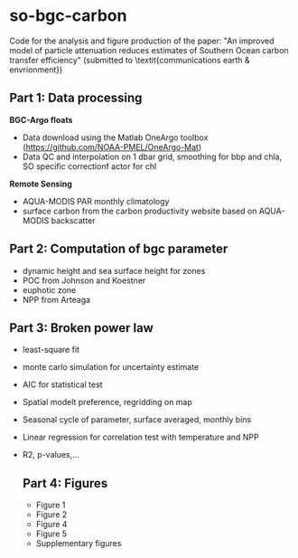 # so-bgc-carbon
Code for the analysis and figure production of the paper:
"An improved model of particle attenuation reduces estimates of Southern Ocean carbon transfer efficiency" 
(submitted to \textit{communications earth & envrionment})

## Part 1: Data processing

**BGC-Argo floats**
- Data download using the Matlab OneArgo toolbox (https://github.com/NOAA-PMEL/OneArgo-Mat)
- Data QC and interpolation on 1 dbar grid, smoothing for bbp and chla, SO specific correctionf actor for chl

**Remote Sensing**
- AQUA-MODIS PAR monthly climatology
- surface carbon from the carbon productivity website based on AQUA-MODIS backscatter

  

## Part 2: Computation of bgc parameter
- dynamic height and sea surface height for zones
- POC from Johnson and Koestner
- euphotic zone
- NPP from Arteaga

## Part 3: Broken power law
- least-square fit
- monte carlo simulation for uncertainty estimate
- AIC for statistical test
- Spatial modelt preference, regridding on map
- Seasonal cycle of parameter, surface  averaged, monthly bins
- Linear regression for correlation test with temperature and NPP
- R2, p-values,...

  ## Part 4: Figures
  - Figure 1
  - Figure 2
  - Figure 4
  - Figure 5
  - Supplementary figures


